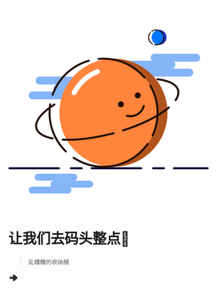 <!-- _coverpage.md -->

![logo](_media/log.svg)

# 让我们去码头整点🍟

> <small>乱糟糟的收纳桶</small>
  

[<svg t="1688097409283" class="icon" viewBox="0 0 1024 1024" version="1.1" xmlns="http://www.w3.org/2000/svg" p-id="7650" width="20" height="20"><path d="M560 512.414C560 453.643 512.357 406 453.586 406H204.414C145.643 406 98 453.643 98 512.414v0.172C98 571.357 145.643 619 204.414 619h249.172C512.357 619 560 571.357 560 512.586v-0.172z" fill="#2c2c2c" p-id="7651"></path><path d="M630.024 211.105l20.067 16.805 124.46 103.419L818 366.98v0.146l39.008 33.527 24.734 21.15c22.165 18.618 35.789 41.557 41.386 65.588 5.395 23.169 2.94 47.343-7.045 69.656-7.398 16.532-19.033 32.047-34.867 45.347l-21.025 17.62a128.674 128.674 0 0 1-3.92 3.425l-40.2 33.659-42.484 35.575-118.372 99.341a133.759 133.759 0 0 1-5.123 4.078l-20.068 16.805c-36.162 30.236-79.744 36.785-117.069 22.211-24.069-9.397-45.542-27.555-60.722-53.889l-2.171-3.77c-5.856-13.007-9.497-27.58-10.563-43.322l-0.455 0.443s41.854-154.592 41.854-222.471-41.758-212.887-41.758-212.887c0.035-19.354 3.923-37.113 10.923-52.66l2.171-3.77c14.42-25.015 34.524-42.636 57.131-52.395a112.775 112.775 0 0 1 3.59-1.494c37.325-14.574 80.907-8.024 117.069 22.212z" fill="#2c2c2c" p-id="7652"></path></svg>](README.md)  

[//]: # (![img]&#40;_media/img_3.png&#41;)

[//]: # (![color]&#40;#000000&#41;)


